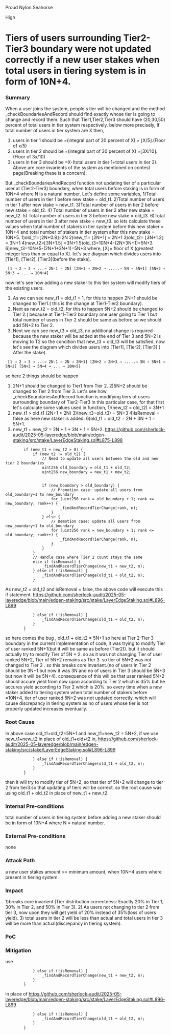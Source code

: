 Proud Nylon Seahorse

High

# Tiers of users surrounding  Tier2-Tier3 boundary were not updated correctly if  a new user stakes when total users in tiering system is in form of 10N+4.

### Summary

When a user joins  the system,  people's tier will be changed and the method _checkBoundariesAndRecord should find exactly whose tier is going to change and record them. Such that Tier1,Tier2,Tier3 should have (20,30,50) percent of total users in tier system respectively. below more precisely,
If total number of users in tier system are X then,
1) users in tier 1 should be =(integral part of 20 percent of X) = ⌊X/5⌋.(Floor of x/5)
2) users in tier 2 should be =(integral part of 30 percent of X) =⌊3X/10⌋.(Floor of 3x/10)
3) users in tier 3 should be =X-(total users in tier 1+total users in tier 2).
Above are core invarients of the system as mentioned on contest page(Breaking these is a concern).


But _checkBoundariesAndRecord function not updating tier of a particular user at (Tier2-Tier3) boundary, when total users before staking is in form of 10N+4 where N is a natural number.
Let's define some variables,
1)Total number of users in tier 1 before new stake = old_t1.
2)Total number of users in tier 1 after new stake = new_t1.
3)Total number of users in tier 2 before new stake = old_t2.
4) Total number of users in tier 2 after new stake = new_t2.
5) Total number of users in tier 3 before new stake = old_t3.
6)Total number of users in tier 3 after new stake = new_t3.
so lets calculate these values when total number of stakers  in tier system before this new staker = 10N+4 and total number of stakers in tier system after this new stake = 10N+5.
1)old_t1=⌊2N+0.8⌋=2N
2)new_t1= ⌊2N+1⌋ = 2N+1
3)old_t2= ⌊3N+1.2⌋ = 3N+1
4)new_t2=⌊3N+1.5⌋ =3N+1
5)old_t3=10N+4-(2N+3N+1)=5N+3
6)new_t3=10N+5-(2N+1+3N+1)=5N+3
where, ⌊X⌋= floor of X (greatest integer less than or equal to X).
let's see diagram which divides users into [Tier1], [Tier2], [Tier3](before the stake).
<pre><code> [1 → 2 → 3 → ...→ 2N-1 → 2N] [2N+1 → 2N+2 → .....→ 5N → 5N+1] [5N+2 → 5N+3 → ... → 10N+4] </code></pre>

now let's see how adding a new staker to this tier system will modify tiers of the existing users.
1) As we can see new_t1 = old_t1 + 1, for this to happen 2N+1 should be changed to Tier1.( this is the change at Tier1-Tier2 boundary).
2) Next as new_t2 = old_t2, for this to happen 5N+2 should be changed to Tier 2.( because at Tier1-Tier2 boundary one user going to Tier 1 but total number of users in Tier 2 should be same as before so we should add 5N+2 to Tier 2.
3) Next we can see new_t3 = old_t3, no additional change is required because the new staker will be added at the end of Tier 3 and 5N+2 is moving to T2 so the condition that new_t3 = old_t3 will be satisfied.
now let's see the diagram which divides users into [Tier1], [Tier2], [Tier3] ( After the stake).
<pre><code> [1 → 2 → 3 → ...→ 2N-1 → 2N → 2N+1] [2N+2 → 2N+3 → .....→ 5N → 5N+1 → 5N+2] [5N+3 → 5N+4 → ... → 10N+5] </code></pre>

so here 2 things should be happen
 1) 2N+1 should be changed to Tier1 from Tier 2.
2)5N+2 should be changed to Tier 2 from Tier 3.
Let's see how _checkBoundariesAndRecord function is modifying  tiers of users surrounding boundary of Tier2-Tier3 in this particular case,
for that first let's calculate some values used in function,
1)(new_t2 = old_t2) = 3N+1
2) new_t1 > old_t1 (2N+1 > 2N)
3)(new_t3=old_t3) = 5N+3
4)isRemoval = false as here new staker is added.
6)old_t1 + old_t2 = 2N + 3N + 1 = 5N+1.
7) new_t1 + new_t2 = 2N + 1 + 3N + 1 = 5N+2.
https://github.com/sherlock-audit/2025-05-layeredge/blob/main/edgen-staking/src/stake/LayerEdgeStaking.sol#L875-L898
```solidity
        if (new_t1 + new_t2 > 0) {
            if (new_t2 != old_t2) {
                // Need to update all users between the old and new tier 2 boundaries
                uint256 old_boundary = old_t1 + old_t2;
                uint256 new_boundary = new_t1 + new_t2;


                if (new_boundary > old_boundary) {
                    // Promotion case: update all users from old_boundary+1 to new_boundary
                    for (uint256 rank = old_boundary + 1; rank <= new_boundary; rank++) {
                        _findAndRecordTierChange(rank, n);
                    }
                } else {
                    // Demotion case: update all users from new_boundary+1 to old_boundary
                    for (uint256 rank = new_boundary + 1; rank <= old_boundary; rank++) {
                        _findAndRecordTierChange(rank, n);
                    }
                }
            }
            // Handle case where Tier 2 count stays the same
            else if (isRemoval) {
                _findAndRecordTierChange(new_t1 + new_t2, n);
            } else if (!isRemoval) {
                _findAndRecordTierChange(old_t1 + old_t2, n);
            }
```
As new_t2 = old_t2 and isRemoval = false, the above code will execute this if statement.
https://github.com/sherlock-audit/2025-05-layeredge/blob/main/edgen-staking/src/stake/LayerEdgeStaking.sol#L896-L899
```solidity
            } else if (!isRemoval) {
                _findAndRecordTierChange(old_t1 + old_t2, n);
            }
        }
```
so here comes the bug ,
old_t1 + old_t2 = 5N+1 so here at Tier 2-Tier 3 boundary in the current implementation of code,  it was trying to modify Tier of user  ranked 5N+1(but it will be same as before (Tier2)). but it should actually try to modify Tier of 5N + 2.
so as it was not changing Tier of user ranked 5N+2, Tier of 5N+2 remains as Tier 3.
so tier of 5N+2  was not changed to Tier 2 .
so this breaks core invariant.(no of users in Tier 2 should be 3N+1 but now it was 3N and no of users in Tier 3 should be 5N+3 but now it will be 5N+4).
consequence of this will be that user ranked 5N+2 should accure yield from now upon according to Tier 2 which is 35% but he accures yield according to Tier 2 which is 20%.
so every time when a new staker added to tiering system when  total number of stakers before =10N+4,  tier of user ranked 5N+2 was not updated correctly. which will  cause discrepancy in tiering system as no of users whose tier is not properly updated increases eventually.

### Root Cause
In above case old_t1+old_t2=5N+1 and new_t1+new_t2 = 5N+2,
if we use new_t1+new_t2 in place of old_t1+old+t2 in,
https://github.com/sherlock-audit/2025-05-layeredge/blob/main/edgen-staking/src/stake/LayerEdgeStaking.sol#L896-L899
```solidity
            } else if (!isRemoval) {
                _findAndRecordTierChange(old_t1 + old_t2, n);
            }
        }
```
then it will try to modify tier of 5N+2, so that tier of 5N+2 will  change to tier 2 from tier3.so that updating of tiers will be correct.
so the root cause was using old_t1 + old_t2 in place of new_t1 + new_t2.


### Internal Pre-conditions

total number of users in tiering system before adding a new staker should be in form of 10N+4 where N = natural number.

### External Pre-conditions

none

### Attack Path

a new user stakes amount >= minimum amount, when 10N+4 users where present in tiering system.

### Impact

1)breaks core invarient (Tier distribution correctness: Exactly 20% in Tier 1, 30% in Tier 2, and 50% in Tier 3).
2) As users not changing to tier 2 from tier 3, now upon they will get yield of 20% instead of 35%(loss of users yield).
3) total users in tier 2 will be less than actual and total users in tier 3 will be more than actual(discrepancy in tiering system).
### PoC



### Mitigation

use 
```solidity
            } else if (!isRemoval) {
                _findAndRecordTierChange(new_t1 + new_t2, n);
            }
        }
```
in place of 
https://github.com/sherlock-audit/2025-05-layeredge/blob/main/edgen-staking/src/stake/LayerEdgeStaking.sol#L896-L899
```solidity
            } else if (!isRemoval) {
                _findAndRecordTierChange(old_t1 + old_t2, n);
            }
        }
```